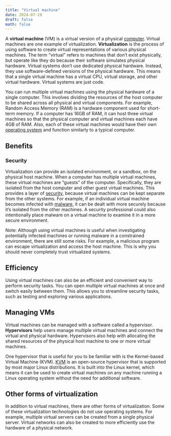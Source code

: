 ```yaml
---
title: "Virtual machine"
date: 2024-07-19
draft: false
math: false
---
```


A **virtual machine** (VM) is a virtual version of a physical
[computer](/computer). Virtual machines are one example of
virtualization. **Virtualization** is the process of using software to
create virtual representations of various physical machines. The term
“virtual” refers to machines that don’t exist physically, but operate
like they do because their software simulates physical hardware. Virtual
systems don’t use dedicated physical hardware. Instead, they use
software-defined versions of the physical hardware. This means that a
single virtual machine has a virtual CPU, virtual storage, and other
virtual hardware. Virtual systems are just code.

You can run multiple virtual machines using the physical hardware of a
single computer. This involves dividing the resources of the host
computer to be shared across all physical and virtual components. For
example, Random Access Memory (RAM) is a hardware component used for
short-term memory. If a computer has 16GB of RAM, it can host three
virtual machines so that the physical computer and virtual machines each
have 4GB of RAM. Also, each of these virtual machines would have their
own [operating system](/OS) and function similarly to a typical
computer.

## Benefits

### Security

Virtualization can provide an isolated environment, or a sandbox, on the
physical host machine. When a computer has multiple virtual machines,
these virtual machines are “guests” of the computer. Specifically, they
are isolated from the host computer and other guest virtual machines.
This provides a layer of [security](/security), because virtual machines
can be kept separate from the other systems. For example, if an
individual virtual machine becomes infected with [malware](/malware), it
can be dealt with more securely because it’s isolated from the other
machines. A security professional could also intentionally place malware
on a virtual machine to examine it in a more secure environment.

Note: Although using virtual machines is useful when investigating
potentially infected machines or running malware in a constrained
environment, there are still some risks. For example, a malicious
program can escape virtualization and access the host machine. This is
why you should never completely trust virtualized systems.

## Efficiency

Using virtual machines can also be an efficient and convenient way to perform security tasks. You can open multiple virtual machines at once and switch easily between them. This allows you to streamline security tasks, such as testing and exploring various applications.

## Managing VMs

Virtual machines can be managed with a software called a hypervisor.
**Hypervisors** help users manage multiple virtual machines and connect
the virtual and physical hardware. Hypervisors also help with allocating
the shared resources of the physical host machine to one or more virtual
machines.

One hypervisor that is useful for you to be familiar with is the
Kernel-based Virtual Machine (KVM). [KVM](https://www.linux-kvm.org/) is
an open-source hypervisor that is supported by most major Linux
distributions. It is built into the Linux kernel, which means it can be
used to create virtual machines on any machine running a Linux operating
system without the need for additional software.

## Other forms of virtualization

In addition to virtual machines, there are other forms of
virtualization. Some of these virtualization technologies do not use
operating systems. For example, multiple virtual servers can be created
from a single physical server. Virtual networks can also be created to
more efficiently use the hardware of a physical network.
